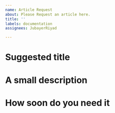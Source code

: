 ```yaml
---
name: Article Request
about: Please Request an article here.
title: ''
labels: documentation
assignees: JubayerRiyad

---
```


# Suggested title

# A small description

# How soon do you need it
